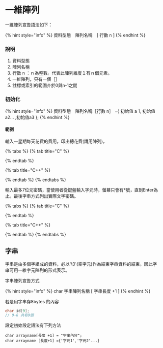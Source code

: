 # 一維陣列

一維陣列宣告語法如下：

{% hint style="info" %}
資料型態　陣列名稱　\[ 行數 n \]
{% endhint %}

### 說明

1. 資料型態
2. 陣列名稱
3. 行數 n ：ｎ為整數。代表此陣列維度１有ｎ個元素。
4. 一維陣列，只有一個［］
5. 註標或索引的範圍介於0與n-1之間

### 初始化

{% hint style="info" %}
資料型態　陣列名稱［行數 n］ ={ 初始值 a 1, 初始值 a2... ,初始值a3 };
{% endhint %}



#### 範例

輸入一星期每天花費的費用，印出總花費\(請用陣列\)。

{% tabs %}
{% tab title="C" %}

{% endtab %}

{% tab title="C++" %}

{% endtab %}
{% endtabs %}

輸入最多7位元密碼，當使用者從鍵盤輸入字元時，螢幕只會有\*號，直到Enter為止。最後字串方式列出實際文字密碼。

{% tabs %}
{% tab title="C" %}

{% endtab %}

{% tab title="C++" %}

{% endtab %}
{% endtabs %}

## 字串

字串是由多個字組成的資料，必以'\0'\(空字元\)作為結束字串資料的結束。因此字串可用一維字元陣列的形式表示。

字串陣列宣告方式

{% hint style="info" %}
char 字串陣列名稱 \[ 字串長度 +1 \]
{% endhint %}

若是用字串存8bytes 的內容

```c
char id[9]; 
// 0-8 共有9個 
```

設定初始設定語法有下列方法

```text
char arrayname[長度 +1] = "字串內容";
char arrayname [長度+1] ={'字元1','字元2'...}
```

